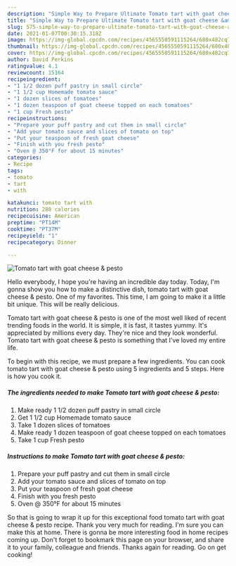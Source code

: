 ```yaml
---
description: "Simple Way to Prepare Ultimate Tomato tart with goat cheese &amp;amp; pesto"
title: "Simple Way to Prepare Ultimate Tomato tart with goat cheese &amp;amp; pesto"
slug: 575-simple-way-to-prepare-ultimate-tomato-tart-with-goat-cheese-and-amp-pesto
date: 2021-01-07T00:30:15.318Z
image: https://img-global.cpcdn.com/recipes/4565550591115264/680x482cq70/tomato-tart-with-goat-cheese-pesto-recipe-main-photo.jpg
thumbnail: https://img-global.cpcdn.com/recipes/4565550591115264/680x482cq70/tomato-tart-with-goat-cheese-pesto-recipe-main-photo.jpg
cover: https://img-global.cpcdn.com/recipes/4565550591115264/680x482cq70/tomato-tart-with-goat-cheese-pesto-recipe-main-photo.jpg
author: David Perkins
ratingvalue: 4.1
reviewcount: 15164
recipeingredient:
- "1 1/2 dozen puff pastry in small circle"
- "1 1/2 cup Homemade tomato sauce"
- "1 dozen slices of tomatoes"
- "1 dozen teaspoon of goat cheese topped on each tomatoes"
- "1 cup Fresh pesto"
recipeinstructions:
- "Prepare your puff pastry and cut them in small circle"
- "Add your tomato sauce and slices of tomato on top"
- "Put your teaspoon of fresh goat cheese"
- "Finish with you fresh pesto"
- "Oven @ 350°F for about 15 minutes"
categories:
- Recipe
tags:
- tomato
- tart
- with

katakunci: tomato tart with 
nutrition: 280 calories
recipecuisine: American
preptime: "PT14M"
cooktime: "PT37M"
recipeyield: "1"
recipecategory: Dinner

---
```



![Tomato tart with goat cheese &amp; pesto](https://img-global.cpcdn.com/recipes/4565550591115264/680x482cq70/tomato-tart-with-goat-cheese-pesto-recipe-main-photo.jpg)

Hello everybody, I hope you're having an incredible day today. Today, I'm gonna show you how to make a distinctive dish, tomato tart with goat cheese &amp; pesto. One of my favorites. This time, I am going to make it a little bit unique. This will be really delicious.

Tomato tart with goat cheese &amp; pesto is one of the most well liked of recent trending foods in the world. It is simple, it is fast, it tastes yummy. It's appreciated by millions every day. They're nice and they look wonderful. Tomato tart with goat cheese &amp; pesto is something that I've loved my entire life.




To begin with this recipe, we must prepare a few ingredients. You can cook tomato tart with goat cheese &amp; pesto using 5 ingredients and 5 steps. Here is how you cook it.

<!--inarticleads1-->

##### The ingredients needed to make Tomato tart with goat cheese &amp; pesto:

1. Make ready 1 1/2 dozen puff pastry in small circle
1. Get 1 1/2 cup Homemade tomato sauce
1. Take 1 dozen slices of tomatoes
1. Make ready 1 dozen teaspoon of goat cheese topped on each tomatoes
1. Take 1 cup Fresh pesto




<!--inarticleads2-->

##### Instructions to make Tomato tart with goat cheese &amp; pesto:

1. Prepare your puff pastry and cut them in small circle
1. Add your tomato sauce and slices of tomato on top
1. Put your teaspoon of fresh goat cheese
1. Finish with you fresh pesto
1. Oven @ 350°F for about 15 minutes




So that is going to wrap it up for this exceptional food tomato tart with goat cheese &amp; pesto recipe. Thank you very much for reading. I'm sure you can make this at home. There is gonna be more interesting food in home recipes coming up. Don't forget to bookmark this page on your browser, and share it to your family, colleague and friends. Thanks again for reading. Go on get cooking!
